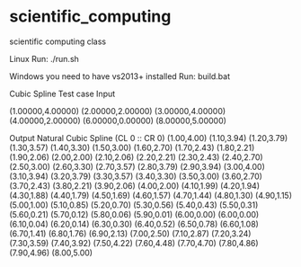 # scientific_computing
scientific computing  class

Linux 
Run: ./run.sh

Windows 
you need to have vs2013+ installed
Run: build.bat

Cubic Spline Test case
Input

(1.00000,4.00000)
(2.00000,2.00000)
(3.00000,4.00000)
(4.00000,2.00000)
(6.00000,0.00000)
(8.00000,5.00000)

Output Natural Cubic Spline (CL 0 :: CR 0)
(1.00,4.00)
(1.10,3.94)
(1.20,3.79)
(1.30,3.57)
(1.40,3.30)
(1.50,3.00)
(1.60,2.70)
(1.70,2.43)
(1.80,2.21)
(1.90,2.06)
(2.00,2.00)
(2.10,2.06)
(2.20,2.21)
(2.30,2.43)
(2.40,2.70)
(2.50,3.00)
(2.60,3.30)
(2.70,3.57)
(2.80,3.79)
(2.90,3.94)
(3.00,4.00)
(3.10,3.94)
(3.20,3.79)
(3.30,3.57)
(3.40,3.30)
(3.50,3.00)
(3.60,2.70)
(3.70,2.43)
(3.80,2.21)
(3.90,2.06)
(4.00,2.00)
(4.10,1.99)
(4.20,1.94)
(4.30,1.88)
(4.40,1.79)
(4.50,1.69)
(4.60,1.57)
(4.70,1.44)
(4.80,1.30)
(4.90,1.15)
(5.00,1.00)
(5.10,0.85)
(5.20,0.70)
(5.30,0.56)
(5.40,0.43)
(5.50,0.31)
(5.60,0.21)
(5.70,0.12)
(5.80,0.06)
(5.90,0.01)
(6.00,0.00)
(6.00,0.00)
(6.10,0.04)
(6.20,0.14)
(6.30,0.30)
(6.40,0.52)
(6.50,0.78)
(6.60,1.08)
(6.70,1.41)
(6.80,1.76)
(6.90,2.13)
(7.00,2.50)
(7.10,2.87)
(7.20,3.24)
(7.30,3.59)
(7.40,3.92)
(7.50,4.22)
(7.60,4.48)
(7.70,4.70)
(7.80,4.86)
(7.90,4.96)
(8.00,5.00)

